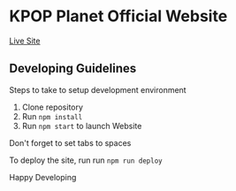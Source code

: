 # KPOP Planet Official Website 

[Live Site](https://kpopplanetnz.github.io)

## Developing Guidelines
Steps to take to setup development environment

1. Clone repository
2. Run ```npm install```
3. Run ```npm start``` to launch Website

Don't forget to set tabs to spaces

To deploy the site, run run ```npm run deploy```

Happy Developing
